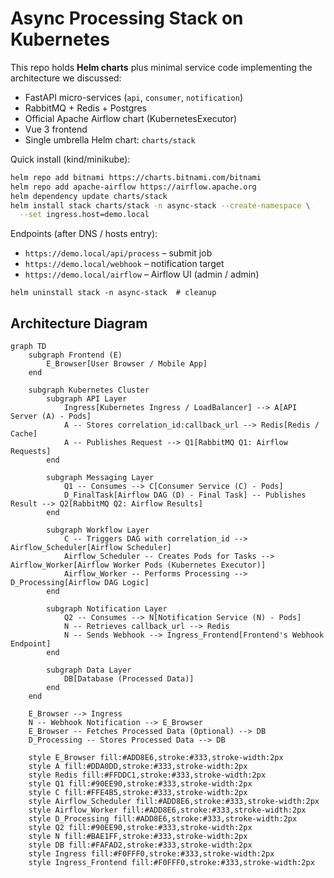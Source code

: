 # Async Processing Stack on Kubernetes

This repo holds **Helm charts** plus minimal service code implementing the architecture we discussed:

* FastAPI micro-services (`api`, `consumer`, `notification`)
* RabbitMQ + Redis + Postgres
* Official Apache Airflow chart (KubernetesExecutor)
* Vue 3 frontend
* Single umbrella Helm chart: `charts/stack`

Quick install (kind/minikube):
```bash
helm repo add bitnami https://charts.bitnami.com/bitnami
helm repo add apache-airflow https://airflow.apache.org
helm dependency update charts/stack
helm install stack charts/stack -n async-stack --create-namespace \
  --set ingress.host=demo.local
```

Endpoints (after DNS / hosts entry):
* `https://demo.local/api/process` – submit job
* `https://demo.local/webhook`   – notification target
* `https://demo.local/airflow`   – Airflow UI (admin / admin)
```
helm uninstall stack -n async-stack  # cleanup
```

## Architecture Diagram

```mermaid
graph TD
    subgraph Frontend (E)
        E_Browser[User Browser / Mobile App]
    end

    subgraph Kubernetes Cluster
        subgraph API Layer
            Ingress[Kubernetes Ingress / LoadBalancer] --> A[API Server (A) - Pods]
            A -- Stores correlation_id:callback_url --> Redis[Redis / Cache]
            A -- Publishes Request --> Q1[RabbitMQ Q1: Airflow Requests]
        end

        subgraph Messaging Layer
            Q1 -- Consumes --> C[Consumer Service (C) - Pods]
            D_FinalTask[Airflow DAG (D) - Final Task] -- Publishes Result --> Q2[RabbitMQ Q2: Airflow Results]
        end

        subgraph Workflow Layer
            C -- Triggers DAG with correlation_id --> Airflow_Scheduler[Airflow Scheduler]
            Airflow_Scheduler -- Creates Pods for Tasks --> Airflow_Worker[Airflow Worker Pods (Kubernetes Executor)]
            Airflow_Worker -- Performs Processing --> D_Processing[Airflow DAG Logic]
        end

        subgraph Notification Layer
            Q2 -- Consumes --> N[Notification Service (N) - Pods]
            N -- Retrieves callback_url --> Redis
            N -- Sends Webhook --> Ingress_Frontend[Frontend's Webhook Endpoint]
        end

        subgraph Data Layer
            DB[Database (Processed Data)]
        end
    end

    E_Browser --> Ingress
    N -- Webhook Notification --> E_Browser
    E_Browser -- Fetches Processed Data (Optional) --> DB
    D_Processing -- Stores Processed Data --> DB

    style E_Browser fill:#ADD8E6,stroke:#333,stroke-width:2px
    style A fill:#DDA0DD,stroke:#333,stroke-width:2px
    style Redis fill:#FFDDC1,stroke:#333,stroke-width:2px
    style Q1 fill:#90EE90,stroke:#333,stroke-width:2px
    style C fill:#FFE4B5,stroke:#333,stroke-width:2px
    style Airflow_Scheduler fill:#ADD8E6,stroke:#333,stroke-width:2px
    style Airflow_Worker fill:#ADD8E6,stroke:#333,stroke-width:2px
    style D_Processing fill:#ADD8E6,stroke:#333,stroke-width:2px
    style Q2 fill:#90EE90,stroke:#333,stroke-width:2px
    style N fill:#BAE1FF,stroke:#333,stroke-width:2px
    style DB fill:#FAFAD2,stroke:#333,stroke-width:2px
    style Ingress fill:#F0FFF0,stroke:#333,stroke-width:2px
    style Ingress_Frontend fill:#F0FFF0,stroke:#333,stroke-width:2px
```
